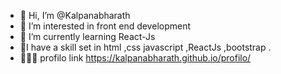 - 👋 Hi, I’m @Kalpanabharath
- 👀 I’m interested in  front end development 
- 🌱 I’m currently learning React-Js 
- 🙂I have a skill set in html ,css javascript ,ReactJs ,bootstrap .
- 👩🏻‍💻 profilo link https://kalpanabharath.github.io/profilo/

<!---
Kalpanabharath/Kalpanabharath is a ✨ special ✨ repository because its `README.md` (this file) appears on your GitHub profile.
You can click the Preview link to take a look at your changes.
--->
